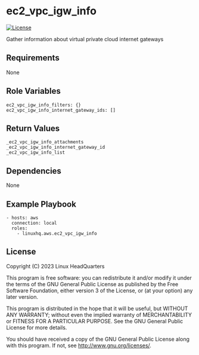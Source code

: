 # ec2\_vpc\_igw\_info

[![License](https://img.shields.io/badge/license-GPLv3-lightgreen)](https://www.gnu.org/licenses/gpl-3.0.en.html#license-text)

Gather information about virtual private cloud internet gateways

## Requirements

None

## Role Variables

    ec2_vpc_igw_info_filters: {}
    ec2_vpc_igw_info_internet_gateway_ids: []

## Return Values

    _ec2_vpc_igw_info_attachments
    _ec2_vpc_igw_info_internet_gateway_id
    _ec2_vpc_igw_info_list

## Dependencies

None

## Example Playbook

    - hosts: aws
      connection: local
      roles:
        - linuxhq.aws.ec2_vpc_igw_info

## License

Copyright (C) 2023 Linux HeadQuarters

This program is free software: you can redistribute it and/or modify
it under the terms of the GNU General Public License as published by
the Free Software Foundation, either version 3 of the License, or
(at your option) any later version.

This program is distributed in the hope that it will be useful,
but WITHOUT ANY WARRANTY; without even the implied warranty of
MERCHANTABILITY or FITNESS FOR A PARTICULAR PURPOSE. See the
GNU General Public License for more details.

You should have received a copy of the GNU General Public License
along with this program. If not, see <http://www.gnu.org/licenses/>.
